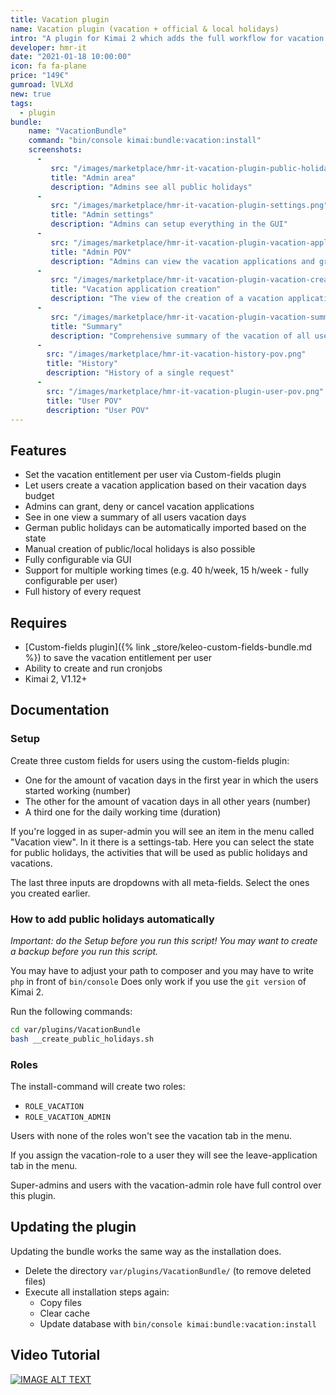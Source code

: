 ```yaml
---
title: Vacation plugin
name: Vacation plugin (vacation + official & local holidays)
intro: "A plugin for Kimai 2 which adds the full workflow for vacation + official & local holidays"
developer: hmr-it
date: "2021-01-18 10:00:00"
icon: fa fa-plane
price: "149€"
gumroad: lVLXd
new: true
tags:
  - plugin
bundle:
    name: "VacationBundle"
    command: "bin/console kimai:bundle:vacation:install"
    screenshots:
      - 
         src: "/images/marketplace/hmr-it-vacation-plugin-public-holiday.png"
         title: "Admin area"
         description: "Admins see all public holidays" 
      - 
         src: "/images/marketplace/hmr-it-vacation-plugin-settings.png"
         title: "Admin settings"
         description: "Admins can setup everything in the GUI"
      - 
         src: "/images/marketplace/hmr-it-vacation-plugin-vacation-applications.png"
         title: "Admin POV"
         description: "Admins can view the vacation applications and grant or deny them"
      - 
         src: "/images/marketplace/hmr-it-vacation-plugin-vacation-create.png"
         title: "Vacation application creation"
         description: "The view of the creation of a vacation application"
      - 
         src: "/images/marketplace/hmr-it-vacation-plugin-vacation-summary.png"
         title: "Summary"
         description: "Comprehensive summary of the vacation of all users"
      -
        src: "/images/marketplace/hmr-it-vacation-history-pov.png"
        title: "History"
        description: "History of a single request"
      -
        src: "/images/marketplace/hmr-it-vacation-plugin-user-pov.png"
        title: "User POV"
        description: "User POV"
---
```


## Features

- Set the vacation entitlement per user via Custom-fields plugin
- Let users create a vacation application based on their vacation days budget
- Admins can grant, deny or cancel vacation applications
- See in one view a summary of all users vacation days
- German public holidays can be automatically imported based on the state
- Manual creation of public/local holidays is also possible
- Fully configurable via GUI
- Support for multiple working times (e.g. 40 h/week, 15 h/week - fully configurable per user)
- Full history of every request

## Requires

- [Custom-fields plugin]({% link _store/keleo-custom-fields-bundle.md %}) to save the vacation entitlement per user
- Ability to create and run cronjobs
- Kimai 2, V1.12+

## Documentation
### Setup
Create three custom fields for users using the custom-fields plugin:
- One for the amount of vacation days in the first year in which the users started working (number)
- The other for the amount of vacation days in all other years (number)
- A third one for the daily working time (duration)

If you're logged in as super-admin you will see an item in the menu called "Vacation view". In it there is a settings-tab.
Here you can select the state for public holidays, the activities that will be used as public holidays and vacations.

The last three inputs are dropdowns with all meta-fields. Select the ones you created earlier.

### How to add public holidays automatically

*Important: do the Setup before you run this script! You may want to create a backup before you run this script.*

You may have to adjust your path to composer and you may have to write `php` in front of `bin/console`
Does only work if you use the `git version` of Kimai 2.

Run the following commands:

```bash
cd var/plugins/VacationBundle
bash __create_public_holidays.sh
```

### Roles
The install-command will create two roles:
- `ROLE_VACATION`
- `ROLE_VACATION_ADMIN`

Users with none of the roles won't see the vacation tab in the menu.

If you assign the vacation-role to a user they will see the leave-application tab in the menu.

Super-admins and users with the vacation-admin role have full control over this plugin.

## Updating the plugin

Updating the bundle works the same way as the installation does.

- Delete the directory `var/plugins/VacationBundle/` (to remove deleted files)
- Execute all installation steps again:
    - Copy files
    - Clear cache
    - Update database with `bin/console kimai:bundle:vacation:install`


## Video Tutorial
[![IMAGE ALT TEXT](http://img.youtube.com/vi/LKWNDaq-wZw/0.jpg)](http://www.youtube.com/watch?v=LKWNDaq-wZw "Kimai 2 Vacation / Holiday Plugin Installation + Setup")
